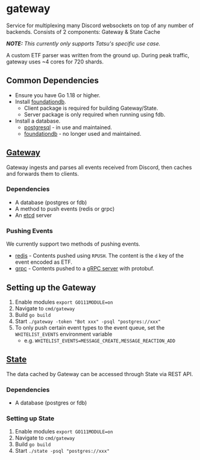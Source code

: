 # gateway

Service for multiplexing many Discord websockets on top of any number of backends.
Consists of 2 components: Gateway & State Cache

_**NOTE:** This currently only supports Tatsu's specific use case._

A custom ETF parser was written from the ground up. During peak traffic, gateway uses ~4 cores for 720 shards.

## Common Dependencies

- Ensure you have Go 1.18 or higher.
- Install [foundationdb](https://apple.github.io/foundationdb/downloads.html).
   - Client package is required for building Gateway/State.
   - Server package is only required when running using fdb.
- Install a database.
  - [postgresql](https://www.postgresql.org/) - in use and maintained.
  - [foundationdb](https://www.foundationdb.org/) - no longer used and maintained.

## [Gateway](https://github.com/tatsuworks/gateway/tree/master/cmd/gateway)

Gateway ingests and parses all events received from Discord, then caches and forwards them to clients.

### Dependencies
- A database (postgres or fdb)
- A method to push events (redis or grpc)
- An [etcd](https://github.com/etcd-io/etcd) server

### Pushing Events
We currently support two methods of pushing events.
- [redis](https://redis.io) - Contents pushed using `RPUSH`. The content is the `d` key of the event encoded as ETF.
- [grpc](https://grpc.io/) - Contents pushed to a [gRPC server](https://github.com/Aericio/grpc-go-to-node/tree/master/node-server) with protobuf.

## Setting up the Gateway

1. Enable modules `export GO111MODULE=on`
2. Navigate to `cmd/gateway`
3. Build `go build`
4. Start `./gateway -token "Bot xxx" -psql "postgres://xxx"`
5. To only push certain event types to the event queue, set the `WHITELIST_EVENTS` environment variable
   - e.g. `WHITELIST_EVENTS=MESSAGE_CREATE,MESSAGE_REACTION_ADD`

## [State](https://github.com/tatsuworks/gateway/tree/master/cmd/state)

The data cached by Gateway can be accessed through State via REST API.

### Dependencies
- A database (postgres or fdb)

### Setting up State
1. Enable modules `export GO111MODULE=on`
2. Navigate to `cmd/gateway`
3. Build  `go build`
4. Start `./state -psql "postgres://xxx"`
